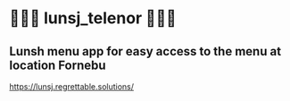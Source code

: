 <h1>🍔🌮🥗 lunsj_telenor 🍔🌮🥗</h1>

## Lunsh menu app for easy access to the menu at location Fornebu

https://lunsj.regrettable.solutions/

